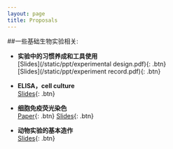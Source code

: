 ```yaml
---
layout: page
title: Proposals
---
```


##一些基础生物实验相关:

- **实验中的习惯养成和工具使用**  
  [Slides](/static/ppt/experimental design.pdf){: .btn}  
  [Slides](/static/ppt/experiment record.pdf){: .btn}  

- **ELISA，cell culture**  
  [Slides](/static/ppt/thesis_defense.pdf){: .btn} 

- **细胞免疫荧光染色**  
  [Paper](https://arxiv.org/pdf/1508.01211.pdf){: .btn} 
  [Slides](/static/ppt/attention_models_asr.pdf){: .btn}  

- **动物实验的基本造作**  
  [Slides](/static/ppt/thesis_defense.pdf){: .btn} 

<br /> 


